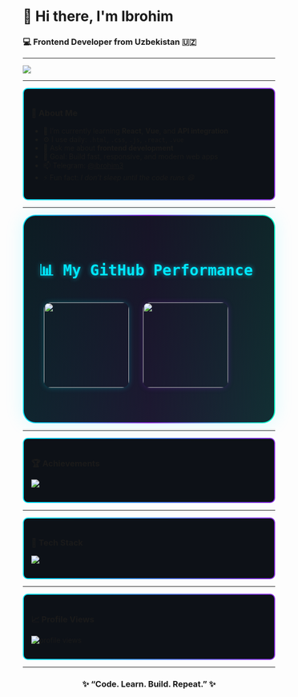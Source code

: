<h1 align="start">👋 Hi there, I'm Ibrohim</h1>
<h3 align="start">💻 Frontend Developer from Uzbekistan 🇺🇿</h3>

---

<p align="start">
  <img src="https://readme-typing-svg.herokuapp.com?font=Fira+Code&pause=1000&color=00E7FF&center=true&vCenter=true&width=500&lines=Frontend+Developer;Vue+%7C+React+%7C+JavaScript+%7C+HTML+%7C+CSS;Always+learning+new+things!"/>
</p>

---

<div align="start" style="border: 2px solid transparent; background: linear-gradient(#0d1117, #0d1117) padding-box, linear-gradient(90deg, #00e7ff, #8a2be2) border-box; border-radius: 10px; padding: 15px;">

### 🚀 About Me
- 🌱 I’m currently learning **React**, **Vue**, and **API integration**
- ⚙️ I use daily: `.html`, `.css`, `.js`, `.react`, `.vue`
- 💬 Ask me about **frontend development**
- 🎯 Goal: Build fast, responsive, and modern web apps
- 📫 Telegram: [@ibrohim3](https://t.me/Qosimov47)
- ⚡ Fun fact: *I don’t sleep until the code runs 😄*

</div>

---
<div align="start" style="
  position: relative;
  border: 2.5px solid transparent;
  background: linear-gradient(145deg, rgba(13,17,23,0.95), rgba(20,25,35,0.9)) padding-box,
              linear-gradient(90deg, #00e7ff, #8a2be2, #00ffcc) border-box;
  border-radius: 25px;
  padding: 45px 30px;
  box-shadow: 0 0 35px rgba(0, 231, 255, 0.15);
  color: #d7f9ff;
  font-family: 'Fira Code', monospace;
  backdrop-filter: blur(8px);
  transition: all 0.4s ease-in-out;
">
  
  <h2 style="font-size: 30px; font-weight: 800; color: #00e7ff; margin-bottom: 25px; text-shadow: 0 0 10px rgba(0,231,255,0.6);">
    📊 My GitHub Performance
  </h2>


  <p align="start">
    <img src="https://github-readme-stats.vercel.app/api?username=ibrohim3&show_icons=true&theme=tokyonight&border_radius=15&count_private=true&hide_border=true" height="170" style="margin: 10px; border-radius: 14px; box-shadow: 0 0 12px rgba(0,231,255,0.25);" />
    <img src="https://github-readme-streak-stats.herokuapp.com?user=ibrohim3&theme=tokyonight&hide_border=true&border_radius=15" height="170" style="margin: 10px; border-radius: 14px; box-shadow: 0 0 12px rgba(138,43,226,0.25);" />
  </p>


</div>



---

<div align="start" style="border: 2px solid transparent; background: linear-gradient(#0d1117, #0d1117) padding-box, linear-gradient(90deg, #00e7ff, #8a2be2) border-box; border-radius: 10px; padding: 15px;">

### 🏆 Achievements
<p align="start">
  <img src="https://github-profile-trophy.vercel.app/?username=ibrohim3&theme=tokyonight&no-frame=true&margin-w=10&margin-h=10&column=6" />
</p>

</div>

---

<div align="start" style="border: 2px solid transparent; background: linear-gradient(#0d1117, #0d1117) padding-box, linear-gradient(90deg, #00e7ff, #8a2be2) border-box; border-radius: 10px; padding: 15px;">

### 🧠 Tech Stack
<p align="start">
  <img src="https://skillicons.dev/icons?i=html,css,js,react,vue,git,github,vscode" />
</p>

</div>

---

<div align="start" style="border: 2px solid transparent; background: linear-gradient(#0d1117, #0d1117) padding-box, linear-gradient(90deg, #00e7ff, #8a2be2) border-box; border-radius: 10px; padding: 15px;">

### 📈 Profile Views
<p align="start">
  <img src="https://komarev.com/ghpvc/?username=ibrohim3&label=Profile%20Views&color=00e7ff&style=flat-square" alt="profile views"/>
</p>

</div>

---

<h3 align="center">✨ “Code. Learn. Build. Repeat.” ✨</h3>
